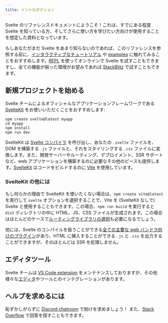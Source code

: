 ```yaml
---
title: イントロダクション
---
```


Svelte のリファレンスドキュメントにようこそ！これは、すでにある程度 Svelte を知っている方、そしてさらに使い方を学びたい方向けが使用することを想定した資料となっています。

もしあなたがまだ Svelte をあまり知らないのであれば、このリファレンスを参照する前に、[インタラクティブなチュートリアル](https://learn.svelte.jp) や [examples](/examples) に触れてみることをおすすめします。[REPL](/repl) を使ってオンラインで Svelte を試すこともできますし、全ての機能が揃った環境がお望みであれば [StackBlitz](https://sveltekit.new) で試すこともできます。

## 新規プロジェクトを始める <!--start-a-new-project-->

Svelte チームによるオフィシャルなアプリケーションフレームワークである [SvelteKit](https://kit.svelte.jp/) をお使いいただくことをおすすめします:

```
npm create svelte@latest myapp
cd myapp
npm install
npm run dev
```

SvelteKit は [Svelte コンパイラ](https://www.npmjs.com/package/svelte) を呼び出し、あなたの `.svelte` ファイルを、DOM を構築する `.js` ファイルと、それをスタイリングする `.css` ファイルに変換します。また、開発サーバーやルーティング、デプロイメント、SSR サポートなど、web アプリケーションを構築するのに必要なその他のピースも提供します。[SvelteKit](https://kit.svelte.jp/) はコードをビルドするのに [Vite](https://vitejs.dev/) を使用しています。

### SvelteKit の他には <!--alternatives-to-sveltekit-->

もし何らかの理由で SvelteKit を使いたくない場合は、`npm create vite@latest` を実行して `svelte` オプションを選択することで、Vite を (SvelteKit なしで) Svelte と使用することもできます。この場合、`npm run build` を実行すると `dist` ディレクトリの中に HTML、JS、CSS ファイルが生成されます。この場合はほとんどのケースで[ルーティングライブラリの選択](/faq#is-there-a-router)も必要になるでしょう。

他には、Svelte のコンパイルを扱うことができる[全ての主要な web バンドラ向けのプラグイン](https://sveltesociety.dev/packages?category=bundler-plugins)があり、HTML に挿入することができる `.js` と `.css` を出力することができますが、そのほとんどは SSR を処理しません。

## エディタツール <!--editor-tooling-->

Svelte チームは [VS Code extension](https://marketplace.visualstudio.com/items?itemName=svelte.svelte-vscode) をメンテナンスしておりますが、その他様々な[エディタ](https://sveltesociety.dev/resources#editor-support)やツールとのインテグレーションがあります。

## ヘルプを求めるには <!--getting-help-->

恥ずかしがらずに [Discord chatroom](https://svelte.dev/chat) で助けを求めましょう！ また、[Stack Overflow](https://stackoverflow.com/questions/tagged/svelte) で回答を探すこともできます。
